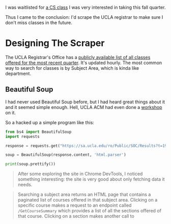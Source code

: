 I was waitlisted for [a CS class](http://www.scalableinternetservices.com) I was very interested in taking this fall quarter.

Thus I came to the conclusion: I'd scrape the UCLA registrar to make sure I don't miss classes in the future.

# Designing The Scraper

The UCLA Registrar's Office has a [publicly available list of all classes offered for the most recent quarter](https://sa.ucla.edu/ro/public/soc). It's updated hourly. The most common way to search for classes is by Subject Area, which is kinda like department.

## Beautiful Soup

I had never used Beautiful Soup before, but I had heard great things about it and it seemed simple enough. Hell, UCLA ACM had even done a [workshop](https://github.com/uclaacm/learn.py-s19/tree/master/session-8-web-scraping) on it.

So a hacked up a simple program like this:

```python
from bs4 import BeautifulSoup
import requests

response = requests.get("https://sa.ucla.edu/ro/Public/SOC/Results?t=19F&sBy=subject&sName=Computer+Science+%28COM+SCI%29&subj=COM+SCI&crsCatlg=Enter+a+Catalog+Number+or+Class+Title+%28Optional%29&catlg=&cls_no=&btnIsInIndex=btn_inIndex")

soup = BeautifulSoup(response.content, 'html.parser')

print(soup.prettify())
```

> After some exploring the site in Chrome DevTools, I noticed something interesting: the site is very good about only fetching data it needs.

> Searching a subject area returns an HTML page that contains a paginated list of courses offered in that subject area. Clicking on a specific course makes a request to an endpoint called `/GetCourseSummary` which provides a list of all the sections offered of that course. Clicking on a section makes another call to
